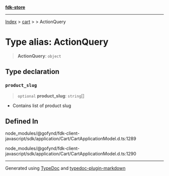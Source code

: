 [**fdk-store**](../../../README.md)
***

[Index](../../../API.md) > [cart](../../README.md) > [<internal>](../README.md) > ActionQuery

# Type alias: ActionQuery

> **ActionQuery**: `object`

## Type declaration

### `product_slug`

> `optional` **product\_slug**: `string`[]

- Contains list of product slug

## Defined In

node\_modules/@gofynd/fdk-client-javascript/sdk/application/Cart/CartApplicationModel.d.ts:1289

node\_modules/@gofynd/fdk-client-javascript/sdk/application/Cart/CartApplicationModel.d.ts:1290

***
Generated using [TypeDoc](https://typedoc.org/) and [typedoc-plugin-markdown](https://www.npmjs.com/package/typedoc-plugin-markdown)
